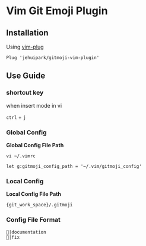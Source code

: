 # Vim Git Emoji Plugin

## Installation
Using [vim-plug](https://github.com/junegunn/vim-plug)
``` vimscript
Plug 'jehuipark/gitmoji-vim-plugin'
```

## Use Guide

### shortcut key
when insert mode in vi

`ctrl` + `j`

### Global Config
**Global Config File Path**

`vi ~/.vimrc`
``` vim
let g:gitmoji_config_path = '~/.vim/gitmoji_config'
```

### Local Config
**Local Config File Path**

`{git_work_space}/.gitmoji`  

### Config File Format
```
📖|documentation
🔧|fix 
```


